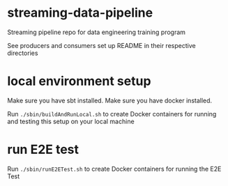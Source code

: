 # streaming-data-pipeline
Streaming pipeline repo for data engineering training program

See producers and consumers set up README in their respective directories

# local environment setup
Make sure you have sbt installed.
Make sure you have docker installed.

Run `./sbin/buildAndRunLocal.sh` to create Docker containers for running and testing this setup on your local machine

# run E2E test

Run `./sbin/runE2ETest.sh` to create Docker containers for running the E2E Test
